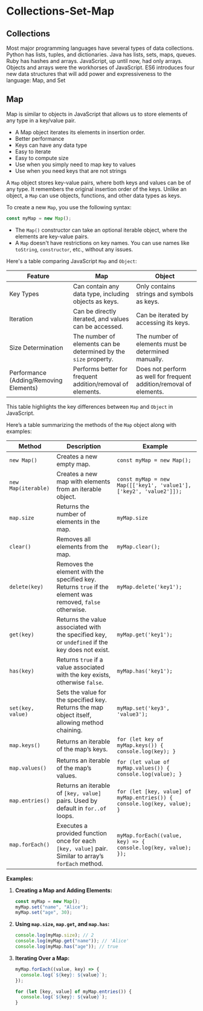 # Collections-Set-Map

## Collections

Most major programming languages have several types of data collections.
Python has lists, tuples, and dictionaries. Java has lists, sets, maps, queues.
Ruby has hashes and arrays. JavaScript, up until now, had only arrays.
Objects and arrays were the workhorses of JavaScript. ES6 introduces four new data structures
that will add power and expressiveness to the language: Map, and Set

## Map

Map is similar to objects in JavaScript that allows us to store elements of any type in a key/value pair.

<ul>
  <li>A Map object iterates its elements in insertion order.</li>
  <li>Better performance</li>
  <li>Keys can have any data type</li>
  <li>Easy to iterate</li>
  <li>Easy to compute size</li>
  <li>Use when you simply need to map key to values</li>
  <li>Use when you need keys that are not strings</li>
</ul>

A `Map` object stores key-value pairs, where both keys and values can be of any type. It remembers the original insertion order of the keys. Unlike an object, a `Map` can use objects, functions, and other data types as keys.

To create a new `Map`, you use the following syntax:

```javascript
const myMap = new Map();
```

- The `Map()` constructor can take an optional iterable object, where the elements are key-value pairs.
- A `Map` doesn't have restrictions on key names. You can use names like `toString`, `constructor`, etc., without any issues.

Here's a table comparing JavaScript `Map` and `Object`:

| Feature                                | Map                                                              | Object                                                              |
| -------------------------------------- | ---------------------------------------------------------------- | ------------------------------------------------------------------- |
| Key Types                              | Can contain any data type, including objects as keys.            | Only contains strings and symbols as keys.                          |
| Iteration                              | Can be directly iterated, and values can be accessed.            | Can be iterated by accessing its keys.                              |
| Size Determination                     | The number of elements can be determined by the `size` property. | The number of elements must be determined manually.                 |
| Performance (Adding/Removing Elements) | Performs better for frequent addition/removal of elements.       | Does not perform as well for frequent addition/removal of elements. |

This table highlights the key differences between `Map` and `Object` in JavaScript.

Here’s a table summarizing the methods of the `Map` object along with examples:

| Method              | Description                                                                                               | Example                                                                  |
| ------------------- | --------------------------------------------------------------------------------------------------------- | ------------------------------------------------------------------------ |
| `new Map()`         | Creates a new empty map.                                                                                  | `const myMap = new Map();`                                               |
| `new Map(iterable)` | Creates a new map with elements from an iterable object.                                                  | `const myMap = new Map([['key1', 'value1'], ['key2', 'value2']]);`       |
| `map.size`          | Returns the number of elements in the map.                                                                | `myMap.size`                                                             |
| `clear()`           | Removes all elements from the map.                                                                        | `myMap.clear();`                                                         |
| `delete(key)`       | Removes the element with the specified key. Returns `true` if the element was removed, `false` otherwise. | `myMap.delete('key1');`                                                  |
| `get(key)`          | Returns the value associated with the specified key, or `undefined` if the key does not exist.            | `myMap.get('key1');`                                                     |
| `has(key)`          | Returns `true` if a value associated with the key exists, otherwise `false`.                              | `myMap.has('key1');`                                                     |
| `set(key, value)`   | Sets the value for the specified key. Returns the map object itself, allowing method chaining.            | `myMap.set('key3', 'value3');`                                           |
| `map.keys()`        | Returns an iterable of the map’s keys.                                                                    | `for (let key of myMap.keys()) { console.log(key); }`                    |
| `map.values()`      | Returns an iterable of the map’s values.                                                                  | `for (let value of myMap.values()) { console.log(value); }`              |
| `map.entries()`     | Returns an iterable of `[key, value]` pairs. Used by default in `for..of` loops.                          | `for (let [key, value] of myMap.entries()) { console.log(key, value); }` |
| `map.forEach()`     | Executes a provided function once for each `[key, value]` pair. Similar to array’s `forEach` method.      | `myMap.forEach((value, key) => { console.log(key, value); });`           |

**Examples:**

1. **Creating a Map and Adding Elements:**

   ```javascript
   const myMap = new Map();
   myMap.set("name", "Alice");
   myMap.set("age", 30);
   ```

2. **Using `map.size`, `map.get`, and `map.has`:**

   ```javascript
   console.log(myMap.size); // 2
   console.log(myMap.get("name")); // 'Alice'
   console.log(myMap.has("age")); // true
   ```

3. **Iterating Over a Map:**

   ```javascript
   myMap.forEach((value, key) => {
     console.log(`${key}: ${value}`);
   });

   for (let [key, value] of myMap.entries()) {
     console.log(`${key}: ${value}`);
   }
   ```
